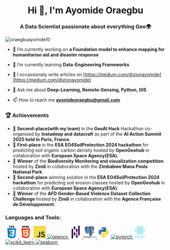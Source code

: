<h1 align="center">Hi 👋, I'm Ayomide Oraegbu</h1>
<h3 align="center">A Data Scientist passionate about everything Geo🌍</h3>

<p align="left"> <img src="https://komarev.com/ghpvc/?username=oraegbuayomide10&label=Profile%20views&color=0e75b6&style=flat" alt="oraegbuayomide10" /> </p>


- 🔭 I’m currently working on **a Foundation model to enhance mapping for humanitarian aid and disaster response**

- 🌱 I’m currently learning **Data-Engineering Frameworks**

- 📝 I occassionaly write articles on [https://medium.com/@zionayomide](https://medium.com/@zionayomide)

- 💬 Ask me about **Deep-Learning, Remote-Sensing, Python, GIS**

- 📫 How to reach me **ayomideoraegbu@gmail.com**


### 🏆 Achievements  
- 🥈 **Second-place(with my team)** in the **GeoAI Hack** Hackathon co-organised by **Instadeep and datacraft** as part of the **AI Action Summit 2025 held in Paris, France**.
- 🥇 **First-place** in the **ESA EO4SoilProtection 2024 hackathon** for predicting soil organic carbon density hosted by **OpenGeohub** in collaboration with **European Space Agency(ESA)**.
- 🥇 **Winner** of the **Biodiversity Monitoring and visualization competition** hosted by **Zindi** in collaboration with the **Zimbabwe Mana Pools National Park**.
- 🥈 **Second-place** winning solution in the **ESA EO4SoilProtection 2024 hackathon** for predicting soil erosion classes hosted by **OpenGeohub** in collaboration with **European Space Agency(ESA)**.
- 🥇 **Winner** of the **AFD Gender-Based Violence Dataset Collection Challenge** hosted by **Zindi** in collaboration with the **Agence Française de Développement**.




<h3 align="left">Languages and Tools:</h3>
<p align="left"> <a href="https://www.w3schools.com/css/" target="_blank" rel="noreferrer"> <img src="https://raw.githubusercontent.com/devicons/devicon/master/icons/css3/css3-original-wordmark.svg" alt="css3" width="40" height="40"/> </a> <a href="https://www.w3.org/html/" target="_blank" rel="noreferrer"> <img src="https://raw.githubusercontent.com/devicons/devicon/master/icons/html5/html5-original-wordmark.svg" alt="html5" width="40" height="40"/> </a> <a href="https://developer.mozilla.org/en-US/docs/Web/JavaScript" target="_blank" rel="noreferrer"> <img src="https://raw.githubusercontent.com/devicons/devicon/master/icons/javascript/javascript-original.svg" alt="javascript" width="40" height="40"/> </a> <a href="https://opencv.org/" target="_blank" rel="noreferrer"> <img src="https://www.vectorlogo.zone/logos/opencv/opencv-icon.svg" alt="opencv" width="40" height="40"/> </a> <a href="https://pandas.pydata.org/" target="_blank" rel="noreferrer"> <img src="https://raw.githubusercontent.com/devicons/devicon/2ae2a900d2f041da66e950e4d48052658d850630/icons/pandas/pandas-original.svg" alt="pandas" width="40" height="40"/> </a> <a href="https://www.postgresql.org" target="_blank" rel="noreferrer"> <img src="https://raw.githubusercontent.com/devicons/devicon/master/icons/postgresql/postgresql-original-wordmark.svg" alt="postgresql" width="40" height="40"/> </a> <a href="https://www.python.org" target="_blank" rel="noreferrer"> <img src="https://raw.githubusercontent.com/devicons/devicon/master/icons/python/python-original.svg" alt="python" width="40" height="40"/> </a> <a href="https://pytorch.org/" target="_blank" rel="noreferrer"> <img src="https://www.vectorlogo.zone/logos/pytorch/pytorch-icon.svg" alt="pytorch" width="40" height="40"/> </a> <a href="https://reactjs.org/" target="_blank" rel="noreferrer"> <img src="https://raw.githubusercontent.com/devicons/devicon/master/icons/react/react-original-wordmark.svg" alt="react" width="40" height="40"/> </a> <a href="https://scikit-learn.org/" target="_blank" rel="noreferrer"> <img src="https://upload.wikimedia.org/wikipedia/commons/0/05/Scikit_learn_logo_small.svg" alt="scikit_learn" width="40" height="40"/> </a> <a href="https://seaborn.pydata.org/" target="_blank" rel="noreferrer"> <img src="https://seaborn.pydata.org/_images/logo-mark-lightbg.svg" alt="seaborn" width="40" height="40"/> </a> </p>


